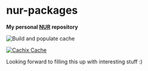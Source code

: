 # nur-packages

**My personal [NUR](https://github.com/nix-community/NUR) repository**

![Build and populate cache](https://github.com/blakat360/nur-packages/workflows/Build%20and%20populate%20cache/badge.svg)

[![Cachix Cache](https://img.shields.io/badge/cachix-blakat360-blue.svg)](https://blakat360.cachix.org)

Looking forward to filling this up with interesting stuff :)

